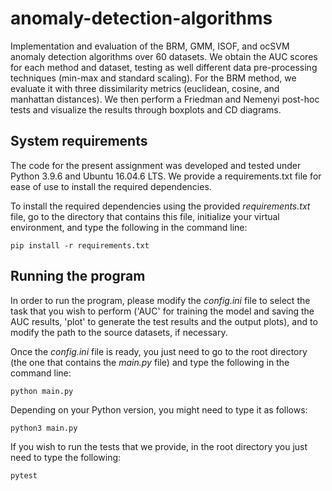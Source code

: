 # anomaly-detection-algorithms
Implementation and evaluation of the BRM, GMM, ISOF, and ocSVM anomaly detection algorithms over 60 datasets. We obtain the AUC scores for each method and dataset, testing as well different data pre-processing techniques (min-max and standard scaling). For the BRM method, we evaluate it with three dissimilarity metrics (euclidean, cosine, and manhattan distances). We then perform a Friedman and Nemenyi post-hoc tests and visualize the results through boxplots and CD diagrams.

## System requirements

The code for the present assignment was developed and tested under Python 3.9.6 and Ubuntu 16.04.6 LTS. We provide a requirements.txt file for ease of use to install the required dependencies.

To install the required dependencies using the provided *requirements.txt* file, go to the directory that contains this file, initialize your virtual environment, and type the following in the command line:

```
pip install -r requirements.txt
```

## Running the program

In order to run the program, please modify the *config.ini* file to select the task that you wish to perform ('AUC' for training the model and saving the AUC results, 'plot' to generate the test results and the output plots), and to modify the path to the source datasets, if necessary.

Once the *config.ini* file is ready, you just need to go to the root directory (the one that contains the *main.py* file) and type the following in the command line:

```
python main.py
```

Depending on your Python version, you might need to type it as follows:

```
python3 main.py
```

If you wish to run the tests that we provide, in the root directory you just need to type the following:

```
pytest
```


